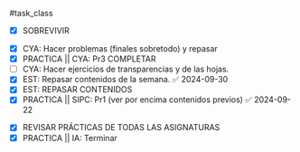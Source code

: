 #task_class
- [x] SOBREVIVIR
+ [x] CYA: Hacer problemas (finales sobretodo) y repasar
+ [x] PRACTICA || CYA: Pr3 COMPLETAR
+ [ ] CYA: Hacer ejercicios de transparencias y de las hojas.
+ [x] EST: Repasar contenidos de la semana. ✅ 2024-09-30
+ [x] EST: REPASAR CONTENIDOS
+ [x] PRACTICA || SIPC: Pr1 (ver por encima contenidos previos) ✅ 2024-09-22
- [x] REVISAR PRÁCTICAS DE TODAS LAS ASIGNATURAS
- [x] PRACTICA || IA: Terminar
